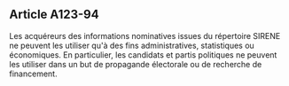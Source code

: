 Article A123-94
----
Les acquéreurs des informations nominatives issues du répertoire SIRENE ne
peuvent les utiliser qu'à des fins administratives, statistiques ou économiques.
En particulier, les candidats et partis politiques ne peuvent les utiliser dans
un but de propagande électorale ou de recherche de financement.
